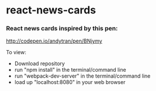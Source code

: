# react-news-cards

### React news cards inspired by this pen:
http://codepen.io/andytran/pen/BNjymy

To view:
- Download repository
- run "npm install" in the terminal/command line
- run "webpack-dev-server" in the terminal/command line
- load up "localhost:8080" in your web browser
